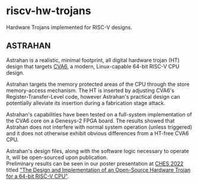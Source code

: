 # riscv-hw-trojans
Hardware Trojans implemented for RISC-V designs.

## ASTRAHAN 

Astrahan is a realistic, minimal footprint, all digital hardware trojan (HT) design that targets [CVA6](https://github.com/openhwgroup/cva6), a modern, Linux-capable 64-bit RISC-V CPU design.

Astrahan targets the memory protected areas of the CPU through the store memory-access mechanism.
The HT is inserted by adjusting CVA6's Register-Transfer-Level code, however Astrahan's practical design can potentially alleviate its insertion during a fabrication stage attack.

Astrahan's capabilities have been tested on a full-system implementation of the CVA6 core on a Genesys-2 FPGA board.
The results showed that Astrahan does not interfere with normal system operation (unless triggered) and it does not otherwise exhibit obvious differences from a HT-free CVA6 CPU.

Astrahan's design files, along with the software logic necessary to operate it, will be open-sourced upon publication.  
Preliminary results can be seen in our poster presentation at [CHES 2022](https://ches.iacr.org/2022/) titled ["The Design and Implementation of an Open-Source Hardware Trojan for a 64-bit RISC-V CPU"](https://ches.iacr.org/2022/acceptedposters.php).
